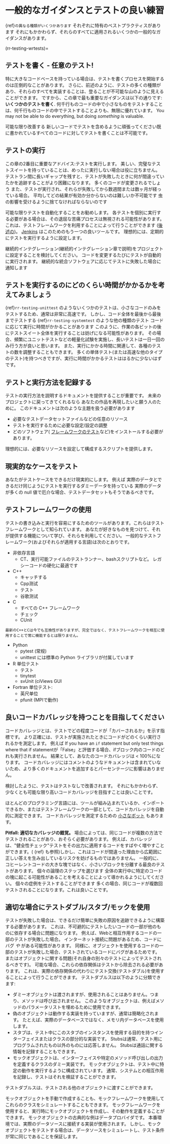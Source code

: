 <a name="General_guidance_and_good_practice_for_testing"></a>

# 一般的なガイダンスとテストの良い練習

{ref}`の異なる種類がいくつかあります`<rr-testing-types-of-testing> それぞれに特有のベストプラクティスがあります それにもかかわらず、それらのすべてに適用されるいくつかの一般的なガイダンスがあります。

(rr-testing-wrtests)=
## テストを書く - 任意のテスト!

特に大きなコードベースを持っている場合は、テストを書くプロセスを開始するのは圧倒的なことがあります。 さらに、前述のように、テストの多くの種類があり、それらのすべてを実装することは、登ることが不可能な山のように見えることができます。 ですから、この章で最も重要なガイダンスは以下の通りです: **いくつかのテストを書く**. 何千行ものコードの中で小さなものをテストすることは、何千行ものコードの中でテストすることよりも、無限に優れています。 You may not be able to do everything, but doing *something* is valuable.

可能な限り改善する 新しいコードでテストを含めるように頑張ってください既に書かれているすべてのコードに対してテストを書くことは不可能です。

## テストの実行

この章の2番目に重要なアドバイス:テストを実行します。 美しい、完璧なテストスイートを持っていることは、めったに実行しない場合は役に立ちません。 テストラン間に長いギャップを残すと、テストが失敗したときに何が間違っていたかを追跡することがより困難になります。 多くのコードが変更されるでしょう また、テストが実行され、それらが失敗してから数週間または数ヶ月が経っている場合。 平均してどの結果が有効か分からないのは難しいか不可能です 虫の影響を受けるように捨てなければならないのです

可能な限りテストを自動化することをお勧めします。 各テストを個別に実行する必要がある場合は、その退屈な苦痛プロセスは無視される可能性があります。 これは、テストフレームワークを利用することによって行うことができます ([後述の](#use-a-testing-framework))。 [Jenkins](https://jenkins.io) はこのためのもう一つの良いツールです。 理想的には、定期的にテストを実行するように設定します。

継続的インテグレーション(継続的インテグレーション章で説明)をプロジェクトに設定することを検討してください。 コードを変更するたびにテストが自動的に実行されます。 継続的な統合ソフトウェアに応じてテストに失敗した場合に通知します

## テストを実行するのにどのくらい時間がかかるかを考えてみましょう

{ref}`rr-testing-unittest` のようないくつかのテストは、小さなコードのみをテストするため、通常は非常に高速です。 しかし、コード全体を最後から最後までテストする {ref}`rr-testing-systemtest` のような他の種類のテスト コードに応じて実行に時間がかかることがあります このように、作業の各ビットの後にテストスイート全体を実行することは妨げになる可能性があります。 その場合、頻繁にユニットテストなどの軽量化試験を実施し、長いテストは一日一回のみ行う方が良いと思います。 また、実行にかかる時間に関連して、各種のテストの数を調整することもできます。 多くの単体テスト(または高速な他のタイプのテスト)を持つべきですが、実行に時間がかかるテストははるかに少ないはずです。

## テストと実行方法を記録する

テストの実行方法を説明するドキュメントを提供することが重要です。 未来のプロジェクトに戻ってきてくれるなら あなたの作品を再現したいと願う人のために。 このドキュメントは次のような主題を扱う必要があります

- 必要なテストデータセットファイルなどの任意のリソース
- テストを実行するために必要な設定/設定の調整
- どのソフトウェア( [フレームワークのテスト](#use-a-testing-framework)など)をインストールする必要があります。

理想的には、必要なリソースを設定して構成するスクリプトを提供します。

## 現実的なケースをテスト

あなたがテストケースをできるだけ現実的にします。 例えば 実際のデータとできるだけ同じようにテストを実行するダミーデータを持っている 実際のデータが多くの null 値で厄介な場合、テストデータセットもそうであるべきです。

## テストフレームワークの使用

テストの書き込みと実行を容易にするためのツールがあります。これらはテストフレームワークとして知られています。 あなたが好きなものを見つけて、それが提供する機能について学び、それらを利用してください。 一般的なテストフレームワーク(およびそれらが適用する言語)は次のとおりです。

- 非依存言語
  - CT、実行可能ファイルのテストランナー、bashスクリプトなど。 レガシーコードの硬化に最適です
- C++
  - キャッチする
  - Cpp测试
  - テスト
  - 谷歌测试
- C
  - すべての C++ フレームワーク
  - チェック
  - CUnit
```{note}
最新のC++とCは今でも互換性がありますが、完全ではなく、テストフレームワークを相互に使用することで常に機能するとは限りません。
```
- Python
  - pytest (常规)
  - unittest には標準の Python ライブラリが付属しています
- R 単位テスト
  - テスト
  - tinytest
  - svUnit (ciViews GUI
- Fortran 単位テスト:
  - 英尺单位
  - pfunit (MPIで動作)

## 良いコードカバレッジを持つことを目指してください

コードカバレッジとは、テストでどの程度コードが「カバーされるか」を示す指標です。 より正確には、テストが実施されたときにコードがどのくらい実行されるかを測定します。 例えば If you have an `if` statement but only test things where that if statementが「False」と評価する場合、ifブロック内のコードのどれも実行されません。 結果として、あなたのコードカバレッジは < 100%になります。 コードカバレッジにはコメントのようなドキュメントは含まれていないため、より多くのドキュメントを追加するとパーセンテージに影響はありません。

検討したように、テストはテストなしで改善されます。 それにもかかわらず、少なくとも可能な限り高いコードカバレッジを目指すことは良いことです。

ほとんどのプログラミング言語には、ツールが組み込まれているか、インポートできるか、またはテストフレームワークの一部として、コードカバレッジを自動的に測定できます。 コードカバレッジを測定するための [小さなボット](https://codecov.io/) もあります。

**Pitfall: 適切なカバレッジの錯覚。** 場合によっては、同じコードが複数の方法でテストされることがあり、おそらく必要があります。 例えば、カバレッジは、"健全性チェック"テストをその出力に適用するコードをすばやく増やすことができます。( {ref} も参照)<rr-testing-challenges-difficult-quatify>しかし、これはコードが間違った理由から広範囲に正しい答えを生み出しているリスクを妨げるものではありません。 一般的に、コヒーレントコードの大きな塊ではなく、小さいブロックを分離する最良のテストがあります。 個々の論理のステップを選びます 全体の実行中に特定のコードの塊に起こる可能性があることを考えることによって導かれるようにしてください。 個々の症例をテストすることができます 多くの場合、同じコードが複数回テストされることになります。これは良いことです。

## 適切な場合にテストダブル/スタブ/モックを使用

テストが失敗した場合は、できるだけ簡単に失敗の原因を追跡できるように構築する必要があります。 これは、不可避的にテストしたいコードの一部が他のものに依存する場合に問題になります。 例えば、Webと相互作用するコードの一部のテストが失敗した場合。 インターネット接続に問題があるため、コードにバグ *や* がある可能性があります。 同様に、オブジェクトを使用するコードの一部のテストが失敗した場合、テストされているコードにバグがあるためです。 またはオブジェクトに関する問題(それ自身の別々のテストによってテストされるべきです)。 可能な場合、これらの依存関係はテストから除去される必要があります。 これは、実際の依存関係の代わりにテスト交換(テストダブル)を使用することによって行うことができます。 テストダブルスは以下のように分類できます:

- ダミーオブジェクトは渡されますが、使用されることはありません。つまり、メソッドは呼び出されません。 このようなオブジェクトは、例えばメソッドのパラメータリストを埋めるために使用できます。
- 偽のオブジェクトは動作する実装を持っていますが、通常は簡略化されます。 たとえば、実際のデータベースではなく、メモリ内データベースを使用します。
- スタブは、テスト中にこのスタブのインスタンスを使用する目的を持つインターフェイスまたはクラスの部分的な実装です。 Stubsは通常、テスト用にプログラムされたもの以外のものには応答しません。 Stubsは通話に関する情報を記録することもできます。
- モックオブジェクトは、インターフェイスや特定のメソッド呼び出しの出力を定義するクラスのダミー実装です。 モックオブジェクトは、テスト中に特定の動作を実行するように構成されています。 通常、システムとの相互作用を記録し、テストはそれを検証することができます。

テストダブルスは、テストされる他のオブジェクトに渡すことができます。

モックオブジェクトを手動で作成することも、モックフレームワークを使用してこれらのクラスをシミュレートすることもできます。 モックフレームワークを使用すると、実行時にモックオブジェクトを作成し、その動作を定義することができます。 モックオブジェクトの古典的な例はデータプロバイダです。 本番環境では、実際のデータソースに接続する実装が使用されます。 しかし、モックオブジェクトをテストする場合は、データソースをシミュレートし、テスト条件が常に同じであることを保証します。
